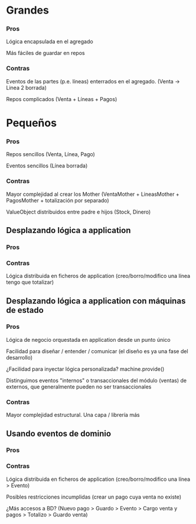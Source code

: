 # Grandes

### Pros

Lógica encapsulada en el agregado

Más fáciles de guardar en repos

### Contras

Eventos de las partes (p.e. líneas) enterrados en el agregado. (Venta -> Linea 2 borrada)

Repos complicados (Venta + Líneas + Pagos)

# Pequeños

### Pros

Repos sencillos (Venta, Línea, Pago)

Eventos sencillos (Línea borrada)

### Contras

Mayor complejidad al crear los Mother (VentaMother + LineasMother + PagosMother + totalización por separado)

ValueObject distribuidos entre padre e hijos (Stock, Dinero)

## Desplazando lógica a application

### Pros

### Contras

Lógica distribuida en ficheros de application (creo/borro/modifico una línea tengo que totalizar)

## Desplazando lógica a application con máquinas de estado

### Pros

Lógica de negocio orquestada en application desde un punto único

Facilidad para diseñar / entender / comunicar (el diseño es ya una fase del desarrollo)

¿Facilidad para inyectar lógica personalizada? machine.provide()

Distinguimos eventos "internos" o transaccionales del módulo (ventas) de externos, que generalmente pueden no ser transaccionales

### Contras

Mayor complejidad estructural. Una capa / librería más

## Usando eventos de dominio

### Pros

### Contras

Lógica distribuida en ficheros de application (creo/borro/modifico una línea > Evento)

Posibles restricciones incumplidas (crear un pago cuya venta no existe)

¿Más accesos a BD? (Nuevo pago > Guardo > Evento > Cargo venta y pagos > Totalizo > Guardo venta)

